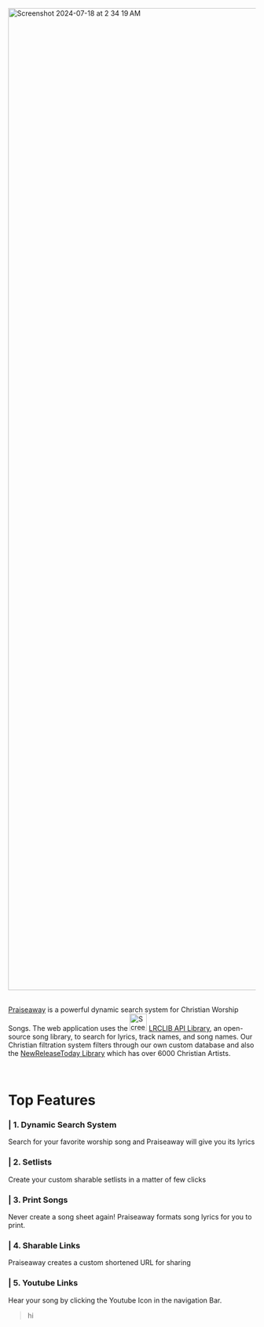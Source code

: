 <img width="2000" alt="Screenshot 2024-07-18 at 2 34 19 AM" src="https://github.com/user-attachments/assets/c421c7d5-23fb-4d07-87cc-90d06987a993">

<br />
<br />

[Praiseaway](https://praiseaway.vercel.app/) is a powerful dynamic search system for Christian Worship Songs. The web application uses the <img width="35" alt="Screenshot 2024-07-18 at 2 34 19 AM" src="https://github.com/user-attachments/assets/afe478b2-4ab8-48ff-b143-01c2290d2a54">  [LRCLIB API Library](https://lrclib.net/), an open-source song library, to search for lyrics, track names, and song names. Our Christian filtration system filters through our own custom database and also the [NewReleaseToday Library](https://www.newreleasetoday.com/artistdatabase.php) which has over 6000 Christian Artists.


<br />

# Top Features
### | 1. Dynamic Search System 

Search for your favorite worship song and Praiseaway will give you its lyrics 

### | 2. Setlists
Create your custom sharable setlists in a matter of few clicks

### | 3. Print Songs
Never create a song sheet again! Praiseaway formats song lyrics for you to print.

### | 4. Sharable Links
Praiseaway creates a custom shortened URL for sharing

### | 5. Youtube Links
Hear your song by clicking the Youtube Icon in the navigation Bar.


> hi


